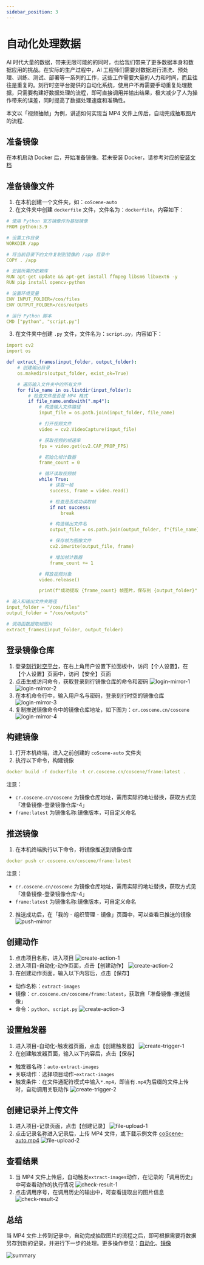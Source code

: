 ```yaml
---
sidebar_position: 3
---
```


# 自动化处理数据

AI 时代大量的数据，带来无限可能的的同时，也给我们带来了更多数据本身和数据应用的挑战。在实际的生产过程中，AI 工程师们需要对数据进行清洗、预处理、训练、测试、部署等一系列的工作，这些工作需要大量的人力和时间，而且往往是重复的。刻行时空平台提供的自动化系统，使用户不再需要手动重复处理数据，只需要构建好数据处理的流程，即可直接调用并输出结果，极大减少了人为操作带来的误差，同时提高了数据处理速度和准确性。

本文以「视频抽帧」为例，讲述如何实现当 MP4 文件上传后，自动完成抽取图片的流程.

## 准备镜像

在本机启动 Docker 后，开始准备镜像。若未安装 Docker，请参考对应的[安装文档](https://docs.docker.com/engine/install/)

## 准备镜像文件

1. 在本机创建一个文件夹，如：`coScene-auto`
2. 在文件夹中创建 `dockerfile` 文件，文件名为：`dockerfile`，内容如下：

```yaml
# 使用 Python 官方镜像作为基础镜像
FROM python:3.9

# 设置工作目录
WORKDIR /app

# 将当前目录下的文件复制到镜像的 /app 目录中
COPY . /app

# 安装所需的依赖库
RUN apt-get update && apt-get install ffmpeg libsm6 libxext6 -y
RUN pip install opencv-python

# 设置环境变量
ENV INPUT_FOLDER=/cos/files
ENV OUTPUT_FOLDER=/cos/outputs

# 运行 Python 脚本
CMD ["python", "script.py"]
```

3. 在文件夹中创建 `.py` 文件，文件名为：`script.py`，内容如下：

```yaml
import cv2
import os

def extract_frames(input_folder, output_folder):
    # 创建输出目录
    os.makedirs(output_folder, exist_ok=True)

    # 遍历输入文件夹中的所有文件
    for file_name in os.listdir(input_folder):
        # 检查文件是否是 MP4 格式
        if file_name.endswith(".mp4"):
            # 构造输入文件路径
            input_file = os.path.join(input_folder, file_name)

            # 打开视频文件
            video = cv2.VideoCapture(input_file)

            # 获取视频的帧速率
            fps = video.get(cv2.CAP_PROP_FPS)

            # 初始化帧计数器
            frame_count = 0

            # 循环读取视频帧
            while True:
                # 读取一帧
                success, frame = video.read()

                # 检查是否成功读取帧
                if not success:
                    break

                # 构造输出文件名
                output_file = os.path.join(output_folder, f"{file_name}_{frame_count}.jpg")

                # 保存帧为图像文件
                cv2.imwrite(output_file, frame)

                # 增加帧计数器
                frame_count += 1

            # 释放视频对象
            video.release()

            print(f"成功提取 {frame_count} 帧图片，保存到 {output_folder}")

# 输入和输出文件夹路径
input_folder = "/cos/files"
output_folder = "/cos/outputs"

# 调用函数提取帧图片
extract_frames(input_folder, output_folder)
```

## 登录镜像仓库

1. 登录[刻行时空平台](https://www.coscene.cn/)，在右上角用户设置下拉面板中，访问【个人设置】，在【个人设置】页面中，访问【安全】页面
2. 点击生成访问命令，获取登录刻行镜像仓库的命令和密码
   ![login-mirror-1](./img/3-login-mirror-1.png)
   ![login-mirror-2](./img/3-login-mirror-2.png)
3. 在本机命令行中，输入用户名与密码，登录刻行时空的镜像仓库
   ![login-mirror-3](./img/3-login-mirror-3.png)
4. 复制推送镜像命令中的镜像仓库地址，如下图为：`cr.coscene.cn/coscene`
   ![login-mirror-4](./img/3-login-mirror-4.png)

## 构建镜像

1. 打开本机终端，进入之前创建的 `coScene-auto` 文件夹
2. 执行以下命令，构建镜像

```yaml
docker build -f dockerfile -t cr.coscene.cn/coscene/frame:latest .
```

注意：

- `cr.coscene.cn/coscene` 为镜像仓库地址，需用实际的地址替换，获取方式见「准备镜像-登录镜像仓库-4」
- `frame:latest` 为镜像名称:镜像版本，可自定义命名

## 推送镜像

1. 在本机终端执行以下命令，将镜像推送到镜像仓库

```yaml
docker push cr.coscene.cn/coscene/frame:latest
```

注意：

- `cr.coscene.cn/coscene` 为镜像仓库地址，需用实际的地址替换，获取方式见「准备镜像-登录镜像仓库-4」
- `frame:latest` 为镜像名称:镜像版本，可自定义命名

2. 推送成功后，在「我的 - 组织管理 - 镜像」页面中，可以查看已推送的镜像
   ![push-mirror](./img/3-push-mirror.png)

## 创建动作

1. 点击项目名称，进入项目
   ![create-action-1](./img/3-create-action-1.png)
2. 进入项目-自动化-动作页面，点击【创建动作】
   ![create-action-2](./img/3-create-action-2.png)
3. 在创建动作页面，输入以下内容后，点击【保存】

- 动作名称：`extract-images`
- 镜像：`cr.coscene.cn/coscene/frame:latest`，获取自「准备镜像-推送镜像」
- 命令：`python`、`script.py`
  ![create-action-3](./img/3-create-action-3.png)

## 设置触发器

1. 进入项目-自动化-触发器页面，点击【创建触发器】
   ![create-trigger-1](./img/3-create-trigger-1.png)
2. 在创建触发器页面，输入以下内容后，点击【保存】

- 触发器名称：`auto-extract-images`
- 关联动作：选择项目动作-`extract-images`
- 触发条件：在文件通配符模式中输入`*.mp4`，即当有`.mp4`为后缀的文件上传时，自动调用关联动作
  ![create-trigger-2](./img/3-create-trigger-2.png)

## 创建记录并上传文件

1. 进入项目-记录页面，点击【创建记录】
   ![file-upload-1](./img/3-file-upload-1.png)
2. 点击记录名称进入记录后，上传 MP4 文件，或下载示例文件 [coScene-auto.mp4](https://daiincoscene-artifacts-prod.oss-cn-hangzhou.aliyuncs.com/docs/5-use-case/coScene-auto.mp4)
   ![file-upload-2](./img/3-file-upload-2.png)

## 查看结果

1. 当 MP4 文件上传后，自动触发`extract-images`动作，在记录的「调用历史」中可查看动作的执行情况
   ![check-result-1](./img/3-check-result-1.png)
2. 点击调用序号，在调用历史的输出中，可查看提取出的图片信息
   ![check-result-2](./img/3-check-result-2.png)

## 总结

当 MP4 文件上传到记录中，自动完成抽取图片的流程之后，即可根据需要将数据另存到新的记录，并进行下一步的处理。更多操作参见：[自动化](https://docs.coscene.cn/docs/category/%E8%87%AA%E5%8A%A8%E5%8C%96/)、[镜像](https://docs.coscene.cn/docs/category/%E9%95%9C%E5%83%8F/)

![summary](./img/3-summary.png)
